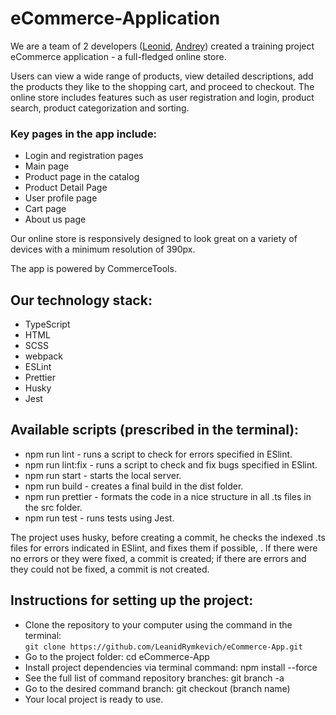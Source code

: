 # eCommerce-Application

We are a team of 2 developers ([Leonid](https://github.com/leanidrymkevich), [Andrey](https://github.com/andrei-kochetov)) created a training project eCommerce application - a full-fledged online store.

Users can view a wide range of products, view detailed descriptions, add the products they like to the shopping cart, and proceed to checkout. The online store includes features such as user registration and login, product search, product categorization and sorting.

### Key pages in the app include:

* Login and registration pages
* Main page
* Product page in the catalog
* Product Detail Page
* User profile page
* Cart page
* About us page

Our online store is responsively designed to look great on a variety of devices with a minimum resolution of 390px.

The app is powered by CommerceTools.

## Our technology stack:
* TypeScript
* HTML
* SCSS
* webpack
* ESLint
* Prettier
* Husky
* Jest

## Available scripts (prescribed in the terminal):
* npm run lint - runs a script to check for errors specified in ESlint.
* npm run lint:fix - runs a script to check and fix bugs specified in ESlint.
* npm run start - starts the local server.
* npm run build - creates a final build in the dist folder.
* npm run prettier - formats the code in a nice structure in all .ts files in the src folder.
* npm run test - runs tests using Jest.

The project uses husky, before creating a commit, he checks the indexed .ts files for errors indicated in ESlint, and fixes them if possible, .
If there were no errors or they were fixed, a commit is created; if there are errors and they could not be fixed, a commit is not created.

## Instructions for setting up the project:
* Clone the repository to your computer using the command in the terminal:   
`git clone https://github.com/LeanidRymkevich/eCommerce-App.git`
* Go to the project folder: cd eCommerce-App
* Install project dependencies via terminal command: npm install --force
* See the full list of command repository branches: git branch -a
* Go to the desired command branch: git checkout (branch name)
* Your local project is ready to use.